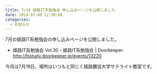 ```yaml
---
title: 7/19 姫路IT系勉強会 申し込みページを公開しました
date: 2014-07-08 12:30:08
categories:
  - お知らせ
---
```


7月の姫路IT系勉強会の申し込みページを公開しました。

-   姫路IT系勉強会 Vol.30 - 姫路IT系勉強会 | Doorkeeper: <http://histudy.doorkeeper.jp/events/13220>

今月は7月19日、場所はいつもと同じく姫路獨協大学サテライト教室です。
